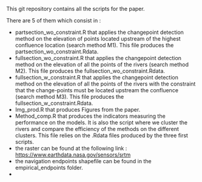 This git repository contains all the scripts for the paper.

There are 5 of them which consist in : 

- partsection_wo_constraint.R that applies the changepoint detection method on the elevation of points located upstream of the highest confluence location (search method M1). This file produces the partsection_wo_constraint.Rdata.
- fullsection_wo_constraint.R that applies the changepoint detection method on the elevation of all the points of the rivers (search method M2). This file produces the fullsection_wo_constraint.Rdata.
- fullsection_w_constraint.R that applies the changepoint detection method on the elevation of all the points of the rivers with the constraint that the change-points must be located upstream the confluence (search method M3). This file produces the fullsection_w_constraint.Rdata.
- Img_prod.R that produces Figures from the paper.
- Method_comp.R that produces the indicators measuring the performance on the models. It is also the script where we cluster the rivers and compare the efficiency of the methods on the different clusters. This file relies on the .Rdata files produced by the three first scripts.
- the raster can be found at the following link : https://www.earthdata.nasa.gov/sensors/srtm
- the navigation endpoints shapefile can be found in the empirical_endpoints folder.
- 

